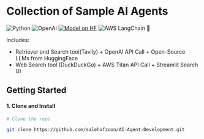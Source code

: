 # Collection of Sample AI Agents
![Python](https://img.shields.io/badge/Python-Compatible-green.svg)
![OpenAI](https://img.shields.io/badge/OpenAI-412991.svg?style=flat-square&logo=OpenAI&logoColor=white")
[![Model on HF](https://huggingface.co/datasets/huggingface/badges/resolve/main/model-on-hf-md.svg)](https://huggingface.co/models)
![AWS](https://img.shields.io/badge/AWS-%23FF9900.svg?style=for-the-badge&logo=amazon-aws&logoColor=white)
LangChain 🦜

Includes:
- Retriever and Search tool(Tavily) + OpenAI API Call + Open-Source LLMs from HuggingFace
- Web Search tool (DuckDuckGo) + AWS Titan API Call + Streamlit Search UI

## Getting Started

#### 1. Clone and Install

```bash
# Clone the repo

git clone https://github.com/salehafzoon/AI-Agent-Development.git   
```
